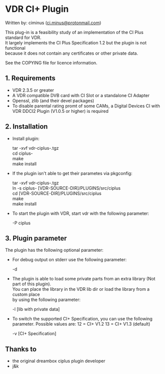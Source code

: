 # VDR CI+ Plugin

Written by: ciminus (ci.minus@protonmail.com)

This plug-in is a feasibility study of an implementation of the CI Plus standard for VDR.  
It largely implements the CI Plus Specification 1.2 but the plugin is not functional  
because it does not contain any certificates or other private data.

See the COPYING file for licence information.

## 1. Requirements ##

* VDR 2.3.5 or greater
* A VDR compatible DVB card with CI Slot or a standalone CI Adapter
* Openssl, zlib (and their devel packages)
* To disable parental rating promt of some CAMs, a Digital Devices CI with  
  VDR DDCI2 Plugin (V1.0.5 or higher) is required

## 2. Installation ##

* Install plugin:

    tar -xvf vdr-ciplus-<VERSION>.tgz  
    cd ciplus-<VERSION>  
    make  
    make install  

* If the plugin isn't able to get their parametes via pkgconfig:

    tar -xvf vdr-ciplus-<VERSION>.tgz  
    ln -s ciplus-<VERSION> [VDR-SOURCE-DIR]/PLUGINS/src/ciplus  
    cd [VDR-SOURCE-DIR]/PLUGINS/src/ciplus  
    make  
    make install

* To start the plugin with VDR, start vdr with the following parameter:

    -P ciplus  

## 3. Plugin parameter ##

The plugin has the following optional parameter:

* For debug output on stderr use the following parameter:

    -d  

* The plugin is able to load some private parts from an extra library (Not part of this plugin).  
  You can place the library in the VDR lib dir or load the library from a custom place  
  by using the following parameter:  

    -l [lib with private data]

* To switch the supported CI+ Specification, you can use the following parameter.
  Possible values are: 
   12 = CI+ V1.2
   13 = CI+ V1.3 (default)

    -v [CI+ Specification]


## Thanks to ##

* the original dreambox ciplus plugin developer
* j&k
